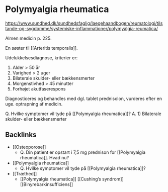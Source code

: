 # Polymyalgia rheumatica
https://www.sundhed.dk/sundhedsfaglig/laegehaandbogen/reumatologi/tilstande-og-sygdomme/systemiske-inflammationer/polymyalgia-reumatica/

Almen medicin p. 225.

En søster til [[Arteritis temporalis]].

Udelukkelsesdiagnose, kriterier er:
1. Alder > 50 år
2. Varighed > 2 uger
3. Bilaterale skulder- eller bækkensmerter
4. Morgenstivhed > 45 minutter 
5. Forhøjet akutfaserespons

Diagnosticeres og behandles med dgl. tablet prednisolon, vurderes efter en uge. optrapning af medicin.

Q. Hvilke symptomer vil tyde på [[Polymyalgia rheumatica]]? 
A. 1) Bilaterale skulder- eller bækkensmerter


## Backlinks
* [[Osteoporose]]
	* Q. Din patient er opstart i 7,5 mg prednison for [[Polymyalgia rheumatica]]. Hvad nu?
* [[Polymyalgia rheumatica]]
	* Q. Hvilke symptomer vil tyde på [[Polymyalgia rheumatica]]? 
* [[Træthed]]
	* [[Polymyalgia rheumatica]]
[[Cushing’s syndrom]]
[[Binyrebarkinsufficiens]]

<!-- #anki/tag/med/Rheumatology #anki/deck/Medicine #anki/tag/med/GP -->

<!-- {BearID:9E0BA104-4714-4CD2-810D-4451005A1E05-43570-00005B53096BD432} -->
